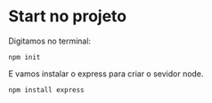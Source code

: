 # Start no projeto

Digitamos no terminal:

    npm init

E vamos instalar o express para criar o sevidor node.

    npm install express

